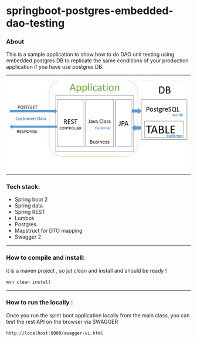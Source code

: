 # springboot-postgres-embedded-dao-testing
### About 

This is a sample application to show how to do DAO unit testing using embedded postgres DB
to replicate the same conditions of your production application if you have use postgres DB.

-------------------
![alt text](imgs/overview.png)

-------------------
### Tech stack:
- Spring boot 2
- Spring data
- Spring REST 
- Lombok
- Postgres
- Mapstruct for DTO mapping
- Swagger 2
-------------------
### How to compile and install:
it is a maven project , so jut clean and install and should be ready ! 
```sh
mvn clean install 
```
-------------------
### How to run the locally :

Once you run the spint boot application locally from the main class, you can test the rest API on the browser via SWAGGER

```sh
http://localhost:8080/swagger-ui.html
```
